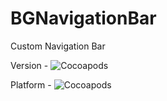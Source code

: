 BGNavigationBar
===============

Custom Navigation Bar

Version  - ![Cocoapods](https://cocoapod-badges.herokuapp.com/v/BGNavigationBar/badge.png)

Platform - ![Cocoapods](https://cocoapod-badges.herokuapp.com/p/BGNavigationBar/badge.png)
